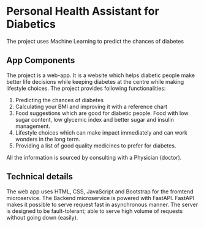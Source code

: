 # Personal Health Assistant for Diabetics

The project uses Machine Learning to predict the chances of diabetes

## App Components

The project is a web-app. It is a website which helps diabetic people make better life decisions while keeping diabetes at the centre while making lifestyle choices. The project provides following functionalities:

1. Predicting the chances of diabetes
2. Calculating your BMI and improving it with a reference chart
3. Food suggestions which are good for diabetic people. Food with low sugar content, low glycemic index and better sugar and insulin management.
4. Lifestyle choices which can make impact immediately and can work wonders in the long term.
5. Providing a list of good quality medicines to prefer for diabetes.

All the information is sourced by consulting with a Physician (doctor).

## Technical details

The web app uses HTML, CSS, JavaScript and Bootstrap for the fromtend microservice. The Backend microservice is powered with FastAPI. FastAPI makes it possible to serve request fast in asynchronous manner. The server is designed to be fault-tolerant; able to serve high volume of requests without going down (easily).
